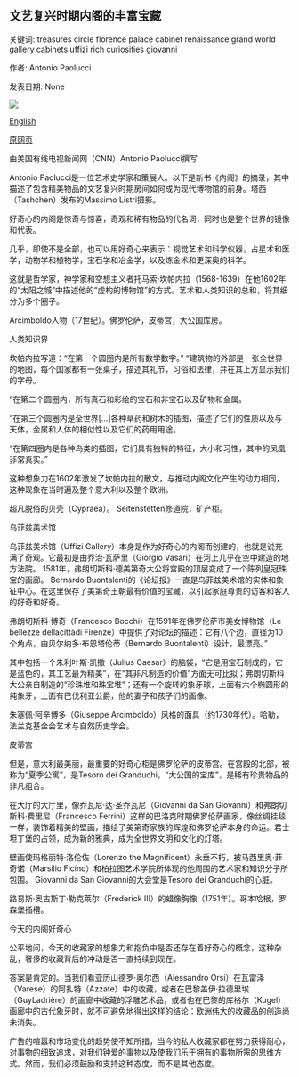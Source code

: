 ## 文艺复兴时期内阁的丰富宝藏

关键词: treasures circle florence palace cabinet renaissance grand world gallery cabinets uffizi rich curiosities giovanni

作者: Antonio Paolucci

发表日期: None

![](https://cdn.cnn.com/cnnnext/dam/assets/200331173533-12-cabinet-of-curiosities-super-tease.jpg)

[English](The%20rich%20treasures%20of%20Renaissance%20cabinets%20of%20curiosities.md)

[原网页](https://edition.cnn.com/style/article/cabinet-of-curiosities-book/index.html)

由美国有线电视新闻网（CNN）Antonio Paolucci撰写

Antonio Paolucci是一位艺术史学家和策展人。以下是新书《内阁》的摘录，其中描述了包含精美物品的文艺复兴时期房间如何成为现代博物馆的前身。塔西（Tashchen）发布的Massimo Listri摄影。

好奇心的内阁是惊奇与惊喜，奇观和稀有物品的代名词，同时也是整个世界的镜像和代表。

几乎，即使不是全部，也可以用好奇心来表示：视觉艺术和科学仪器，占星术和医学，动物学和植物学，宝石学和冶金学，以及炼金术和更深奥的科学。

这就是哲学家，神学家和空想主义者托马索·坎帕内拉（1568-1639）在他1602年的“太阳之城”中描述他的“虚构的博物馆”的方式。艺术和人类知识的总和，将其细分为多个圈子。

Arcimboldo人物（17世纪）。佛罗伦萨，皮蒂宫，大公国库房。

人类知识界

坎帕内拉写道：“在第一个圆圈内是所有数学数字。” “建筑物的外部是一张全世界的地图，每个国家都有一张桌子，描述其礼节，习俗和法律，并在其上方显示我们的字母。

“在第二个圆圈内，所有真石和彩绘的宝石和非宝石以及矿物和金属。

“在第三个圆圈内是全世界[...]各种草药和树木的插图，描述了它们的性质以及与天体，金属和人体的相似性以及它们的药用用途。

“在第四圈内是各种鸟类的插图，它们具有独特的特征，大小和习性，其中的凤凰非常真实。”

这种想象力在1602年激发了坎帕内拉的散文，与推动内阁文化产生的动力相同，这种现象在当时遍及整个意大利以及整个欧洲。

超凡脱俗的贝壳（Cypraea）。 Seitenstetten修道院，矿产柜。

乌菲兹美术馆

乌菲兹美术馆（Uffizi Gallery）本身是作为好奇心的内阁而创建的，也就是说充满了奇观。它最初是由乔治·瓦萨里（Giorgio Vasari）在河上几乎在空中建造的地方法院。 1581年，弗朗切斯科·德美第奇大公将宫殿的顶层变成了一个陈列皇冠珠宝的画廊。 Bernardo Buontalenti的《论坛报》一直是乌菲兹美术馆的实体和象征中心。在这里保存了美第奇王朝最有价值的宝藏，以引起家庭尊贵的访客和客人的好奇和好奇。

弗朗切斯科·博奇（Francesco Bocchi）在1591年在佛罗伦萨市美女博物馆（Le bellezze dellacittàdi Firenze）中提供了对论坛的描述：它有八个边，直径为10个角点，由贝尔纳多·布恩塔伦蒂（Bernardo Buontalenti）设计，最漂亮。”

其中包括一个朱利叶斯·凯撒（Julius Caesar）的脑袋，“它是用宝石制成的，它是蓝色的，其工艺最为精美”，在“其非凡制造的价值”方面无可比拟；弗朗切斯科大公亲自制造的“珍珠堆和珠宝堆”；还有一个旋转的象牙球，上面有六个椭圆形的纯象牙，上面有巴伐利亚公爵，他的妻子和孩子们的画像。

朱塞佩·阿辛博多（Giuseppe Arcimboldo）风格的面具（约1730年代）。哈勒，法兰克基金会艺术与自然历史学会。

皮蒂宫

但是，意大利最美丽，最重要的好奇心柜是佛罗伦萨的皮蒂宫。在宫殿的北部，被称为“夏季公寓”，是Tesoro dei Granduchi，“大公国的宝库”，是稀有珍贵物品的非凡组合。

在大厅的大厅里，像乔瓦尼·达·圣乔瓦尼（Giovanni da San Giovanni）和弗朗切斯科·费里尼（Francesco Ferrini）这样的巴洛克时期佛罗伦萨画家，像丝绸挂毯一样，装饰着精美的壁画，描绘了美第奇家族的辉煌和佛罗伦萨本身的命运。君士坦丁堡的占领，成为新的雅典，成为全世界文明和文化的灯塔。

壁画使玛格丽特·洛伦佐（Lorenzo the Magnificent）永垂不朽，被马西里奥·菲奇诺（Marsilio Ficino）和柏拉图艺术学院所体现的他周围的艺术家和知识分子所包围。 Giovanni da San Giovanni的大会堂是Tesoro dei Granduchi的心脏。

路易斯·奥古斯丁·勒克莱尔（Frederick III）的蜡像胸像（1751年）。哥本哈根，罗森堡插槽。

今天的内阁好奇心

公平地问，今天的收藏家的想象力和抱负中是否还存在着好奇心的概念，这种杂乱，奢侈的收藏背后的冲动是否一直持续到现在。

答案是肯定的。当我们看亚历山德罗·奥尔西（Alessandro Orsi）在瓦雷泽（Varese）的阿扎特（Azzate）中的收藏，或者在巴黎盖伊·拉德里埃（GuyLadrière）的画廊中收藏的浮雕艺术品，或者也在巴黎的库格尔（Kugel）画廊中的古代象牙时，就不可避免地得出这样的结论：欧洲伟大的收藏品的创造尚未消失。

广告的喧嚣和市场变化的趋势使不知所措，当今的私人收藏家都在努力获得耐心，对事物的细致追求，对我们钟爱的事物以及使我们乐于拥有的事物所需的思维方式。然而，我们必须鼓励和支持这种态度，而不是其他态度。